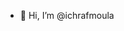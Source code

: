 - 👋 Hi, I’m @ichrafmoula

<!---
ichrafmoula/ichrafmoula is a ✨ special ✨ repository because its `README.md` (this file) appears on your GitHub profile.
You can click the Preview link to take a look at your changes.
--->
